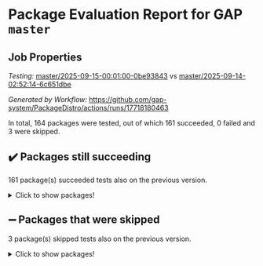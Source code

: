 # Package Evaluation Report for GAP `master`

## Job Properties

*Testing:* [master/2025-09-15-00:01:00-0be93843](https://github.com/gap-system/PackageDistro/blob/data/reports/master/2025-09-15-00:01:00-0be93843) vs [master/2025-09-14-02:52:14-6c651dbe](https://github.com/gap-system/PackageDistro/blob/data/reports/master/2025-09-14-02:52:14-6c651dbe)

*Generated by Workflow:* https://github.com/gap-system/PackageDistro/actions/runs/17718180463

In total, 164 packages were tested, out of which 161 succeeded, 0 failed and 3 were skipped.

## :heavy_check_mark: Packages still succeeding

161 package(s) succeeded tests also on the previous version.
<details><summary>Click to show packages!</summary>

- 4ti2interface 2024.11-01 [(success)](https://github.com/gap-system/PackageDistro/actions/runs/17718180463/job/50346155710)
- ace 5.7.0 [(success)](https://github.com/gap-system/PackageDistro/actions/runs/17718180463/job/50346155709)
- aclib 1.3.3 [(success)](https://github.com/gap-system/PackageDistro/actions/runs/17718180463/job/50346155711)
- agt 0.3.1 [(success)](https://github.com/gap-system/PackageDistro/actions/runs/17718180463/job/50346155719)
- alco 1.1.2 [(success)](https://github.com/gap-system/PackageDistro/actions/runs/17718180463/job/50346155714)
- alnuth 3.2.1 [(success)](https://github.com/gap-system/PackageDistro/actions/runs/17718180463/job/50346155723)
- anupq 3.3.2 [(success)](https://github.com/gap-system/PackageDistro/actions/runs/17718180463/job/50346155716)
- atlasrep 2.1.9 [(success)](https://github.com/gap-system/PackageDistro/actions/runs/17718180463/job/50346155717)
- autodoc 2025.05.09 [(success)](https://github.com/gap-system/PackageDistro/actions/runs/17718180463/job/50346155735)
- automata 1.16 [(success)](https://github.com/gap-system/PackageDistro/actions/runs/17718180463/job/50346155728)
- automgrp 1.3.3 [(success)](https://github.com/gap-system/PackageDistro/actions/runs/17718180463/job/50346155718)
- autpgrp 1.11.1 [(success)](https://github.com/gap-system/PackageDistro/actions/runs/17718180463/job/50346155726)
- cap 2025.08-03 [(success)](https://github.com/gap-system/PackageDistro/actions/runs/17718180463/job/50346155738)
- caratinterface 2.3.7 [(success)](https://github.com/gap-system/PackageDistro/actions/runs/17718180463/job/50346155722)
- cddinterface 2025.06.24 [(success)](https://github.com/gap-system/PackageDistro/actions/runs/17718180463/job/50346155748)
- circle 1.6.6 [(success)](https://github.com/gap-system/PackageDistro/actions/runs/17718180463/job/50346155730)
- classicpres 1.22 [(success)](https://github.com/gap-system/PackageDistro/actions/runs/17718180463/job/50346155729)
- cohomolo 1.6.11 [(success)](https://github.com/gap-system/PackageDistro/actions/runs/17718180463/job/50346155736)
- congruence 1.2.7 [(success)](https://github.com/gap-system/PackageDistro/actions/runs/17718180463/job/50346155747)
- corefreesub 0.6 [(success)](https://github.com/gap-system/PackageDistro/actions/runs/17718180463/job/50346155745)
- corelg 1.57 [(success)](https://github.com/gap-system/PackageDistro/actions/runs/17718180463/job/50346155752)
- crime 1.6 [(success)](https://github.com/gap-system/PackageDistro/actions/runs/17718180463/job/50346155742)
- crisp 1.4.8 [(success)](https://github.com/gap-system/PackageDistro/actions/runs/17718180463/job/50346155740)
- crypting 0.10.6 [(success)](https://github.com/gap-system/PackageDistro/actions/runs/17718180463/job/50346155749)
- cryst 4.1.29 [(success)](https://github.com/gap-system/PackageDistro/actions/runs/17718180463/job/50346155750)
- crystcat 1.1.10 [(success)](https://github.com/gap-system/PackageDistro/actions/runs/17718180463/job/50346155759)
- ctbllib 1.3.11 [(success)](https://github.com/gap-system/PackageDistro/actions/runs/17718180463/job/50346155756)
- cubefree 1.21 [(success)](https://github.com/gap-system/PackageDistro/actions/runs/17718180463/job/50346155761)
- curlinterface 2.4.2 [(success)](https://github.com/gap-system/PackageDistro/actions/runs/17718180463/job/50346155763)
- cvec 2.8.4 [(success)](https://github.com/gap-system/PackageDistro/actions/runs/17718180463/job/50346155774)
- datastructures 0.3.3 [(success)](https://github.com/gap-system/PackageDistro/actions/runs/17718180463/job/50346155771)
- deepthought 1.0.9 [(success)](https://github.com/gap-system/PackageDistro/actions/runs/17718180463/job/50346155770)
- design 1.8.2 [(success)](https://github.com/gap-system/PackageDistro/actions/runs/17718180463/job/50346155773)
- difsets 2.3.1 [(success)](https://github.com/gap-system/PackageDistro/actions/runs/17718180463/job/50346155757)
- digraphs 1.12.1 [(success)](https://github.com/gap-system/PackageDistro/actions/runs/17718180463/job/50346155775)
- edim 1.3.8 [(success)](https://github.com/gap-system/PackageDistro/actions/runs/17718180463/job/50346155785)
- example 4.4.1 [(success)](https://github.com/gap-system/PackageDistro/actions/runs/17718180463/job/50346155782)
- examplesforhomalg 2023.10-01 [(success)](https://github.com/gap-system/PackageDistro/actions/runs/17718180463/job/50346155795)
- factint 1.6.3 [(success)](https://github.com/gap-system/PackageDistro/actions/runs/17718180463/job/50346155829)
- ferret 1.0.15 [(success)](https://github.com/gap-system/PackageDistro/actions/runs/17718180463/job/50346155777)
- fga 1.5.0 [(success)](https://github.com/gap-system/PackageDistro/actions/runs/17718180463/job/50346155786)
- fining 1.5.6 [(success)](https://github.com/gap-system/PackageDistro/actions/runs/17718180463/job/50346155788)
- float 1.0.9 [(success)](https://github.com/gap-system/PackageDistro/actions/runs/17718180463/job/50346155797)
- format 1.4.4 [(success)](https://github.com/gap-system/PackageDistro/actions/runs/17718180463/job/50346155791)
- forms 1.2.13 [(success)](https://github.com/gap-system/PackageDistro/actions/runs/17718180463/job/50346155780)
- fplsa 1.2.7 [(success)](https://github.com/gap-system/PackageDistro/actions/runs/17718180463/job/50346155808)
- fr 2.4.13 [(success)](https://github.com/gap-system/PackageDistro/actions/runs/17718180463/job/50346155790)
- francy 2.0.3 [(success)](https://github.com/gap-system/PackageDistro/actions/runs/17718180463/job/50346155789)
- fwtree 1.3 [(success)](https://github.com/gap-system/PackageDistro/actions/runs/17718180463/job/50346155793)
- gapdoc 1.6.7 [(success)](https://github.com/gap-system/PackageDistro/actions/runs/17718180463/job/50346155796)
- gauss 2024.11-01 [(success)](https://github.com/gap-system/PackageDistro/actions/runs/17718180463/job/50346155820)
- gaussforhomalg 2024.08-01 [(success)](https://github.com/gap-system/PackageDistro/actions/runs/17718180463/job/50346155798)
- gbnp 1.1.0 [(success)](https://github.com/gap-system/PackageDistro/actions/runs/17718180463/job/50346155807)
- generalizedmorphismsforcap 2025.08-01 [(success)](https://github.com/gap-system/PackageDistro/actions/runs/17718180463/job/50346155806)
- genss 1.6.9 [(success)](https://github.com/gap-system/PackageDistro/actions/runs/17718180463/job/50346155816)
- gradedmodules 2024.12-01 [(success)](https://github.com/gap-system/PackageDistro/actions/runs/17718180463/job/50346155810)
- gradedringforhomalg 2024.07-01 [(success)](https://github.com/gap-system/PackageDistro/actions/runs/17718180463/job/50346155818)
- grape 4.9.3 [(success)](https://github.com/gap-system/PackageDistro/actions/runs/17718180463/job/50346155812)
- groupoids 1.79 [(success)](https://github.com/gap-system/PackageDistro/actions/runs/17718180463/job/50346155809)
- grpconst 2.6.5 [(success)](https://github.com/gap-system/PackageDistro/actions/runs/17718180463/job/50346155834)
- guarana 0.96.3 [(success)](https://github.com/gap-system/PackageDistro/actions/runs/17718180463/job/50346155824)
- guava 3.20 [(success)](https://github.com/gap-system/PackageDistro/actions/runs/17718180463/job/50346155823)
- hap 1.70 [(success)](https://github.com/gap-system/PackageDistro/actions/runs/17718180463/job/50346155826)
- hapcryst 0.1.15 [(success)](https://github.com/gap-system/PackageDistro/actions/runs/17718180463/job/50346155830)
- hecke 1.5.4 [(success)](https://github.com/gap-system/PackageDistro/actions/runs/17718180463/job/50346155831)
- help 4.0 [(success)](https://github.com/gap-system/PackageDistro/actions/runs/17718180463/job/50346155821)
- homalg 2024.01-01 [(success)](https://github.com/gap-system/PackageDistro/actions/runs/17718180463/job/50346155858)
- homalgtocas 2025.08-01 [(success)](https://github.com/gap-system/PackageDistro/actions/runs/17718180463/job/50346155868)
- ibnp 0.17 [(success)](https://github.com/gap-system/PackageDistro/actions/runs/17718180463/job/50346155853)
- idrel 2.48 [(success)](https://github.com/gap-system/PackageDistro/actions/runs/17718180463/job/50346155845)
- images 1.3.3 [(success)](https://github.com/gap-system/PackageDistro/actions/runs/17718180463/job/50346155859)
- inducereduce 1.1 [(success)](https://github.com/gap-system/PackageDistro/actions/runs/17718180463/job/50346155847)
- intpic 0.4.0 [(success)](https://github.com/gap-system/PackageDistro/actions/runs/17718180463/job/50346155855)
- io 4.9.3 [(success)](https://github.com/gap-system/PackageDistro/actions/runs/17718180463/job/50346155846)
- io_forhomalg 2023.02-04 [(success)](https://github.com/gap-system/PackageDistro/actions/runs/17718180463/job/50346155856)
- irredsol 1.4.4 [(success)](https://github.com/gap-system/PackageDistro/actions/runs/17718180463/job/50346155849)
- json 2.2.3 [(success)](https://github.com/gap-system/PackageDistro/actions/runs/17718180463/job/50346155850)
- jupyterkernel 1.5.1 [(success)](https://github.com/gap-system/PackageDistro/actions/runs/17718180463/job/50346155852)
- jupyterviz 1.5.6 [(success)](https://github.com/gap-system/PackageDistro/actions/runs/17718180463/job/50346155864)
- kan 1.37 [(success)](https://github.com/gap-system/PackageDistro/actions/runs/17718180463/job/50346155854)
- kbmag 1.5.11 [(success)](https://github.com/gap-system/PackageDistro/actions/runs/17718180463/job/50346155861)
- laguna 3.9.7 [(success)](https://github.com/gap-system/PackageDistro/actions/runs/17718180463/job/50346155862)
- liealgdb 2.2.1 [(success)](https://github.com/gap-system/PackageDistro/actions/runs/17718180463/job/50346155870)
- liepring 2.9.1 [(success)](https://github.com/gap-system/PackageDistro/actions/runs/17718180463/job/50346155872)
- liering 2.4.2 [(success)](https://github.com/gap-system/PackageDistro/actions/runs/17718180463/job/50346155865)
- linearalgebraforcap 2025.08-02 [(success)](https://github.com/gap-system/PackageDistro/actions/runs/17718180463/job/50346155884)
- lins 0.9 [(success)](https://github.com/gap-system/PackageDistro/actions/runs/17718180463/job/50346155869)
- localizeringforhomalg 2023.10-01 [(success)](https://github.com/gap-system/PackageDistro/actions/runs/17718180463/job/50346155885)
- loops 3.4.4 [(success)](https://github.com/gap-system/PackageDistro/actions/runs/17718180463/job/50346155876)
- lpres 1.1.1 [(success)](https://github.com/gap-system/PackageDistro/actions/runs/17718180463/job/50346155867)
- majoranaalgebras 1.5.2 [(success)](https://github.com/gap-system/PackageDistro/actions/runs/17718180463/job/50346155889)
- mapclass 1.4.6 [(success)](https://github.com/gap-system/PackageDistro/actions/runs/17718180463/job/50346155880)
- matgrp 0.72 [(success)](https://github.com/gap-system/PackageDistro/actions/runs/17718180463/job/50346155875)
- matricesforhomalg 2025.09-01 [(success)](https://github.com/gap-system/PackageDistro/actions/runs/17718180463/job/50346155891)
- modisom 3.0.0 [(success)](https://github.com/gap-system/PackageDistro/actions/runs/17718180463/job/50346155883)
- modulepresentationsforcap 2025.08-02 [(success)](https://github.com/gap-system/PackageDistro/actions/runs/17718180463/job/50346155881)
- modules 2024.12-01 [(success)](https://github.com/gap-system/PackageDistro/actions/runs/17718180463/job/50346155878)
- monoidalcategories 2025.08-02 [(success)](https://github.com/gap-system/PackageDistro/actions/runs/17718180463/job/50346155890)
- nconvex 2024.12-01 [(success)](https://github.com/gap-system/PackageDistro/actions/runs/17718180463/job/50346155886)
- nilmat 1.4.2 [(success)](https://github.com/gap-system/PackageDistro/actions/runs/17718180463/job/50346155908)
- nock 1.5 [(success)](https://github.com/gap-system/PackageDistro/actions/runs/17718180463/job/50346155895)
- normalizinterface 1.4.1 [(success)](https://github.com/gap-system/PackageDistro/actions/runs/17718180463/job/50346156060)
- nq 2.5.11 [(success)](https://github.com/gap-system/PackageDistro/actions/runs/17718180463/job/50346155901)
- numericalsgps 1.4.0 [(success)](https://github.com/gap-system/PackageDistro/actions/runs/17718180463/job/50346155892)
- openmath 11.5.3 [(success)](https://github.com/gap-system/PackageDistro/actions/runs/17718180463/job/50346155887)
- orb 5.0.1 [(success)](https://github.com/gap-system/PackageDistro/actions/runs/17718180463/job/50346155906)
- packagemanager 1.6.3 [(success)](https://github.com/gap-system/PackageDistro/actions/runs/17718180463/job/50346155893)
- patternclass 2.4.5 [(success)](https://github.com/gap-system/PackageDistro/actions/runs/17718180463/job/50346155888)
- permut 2.0.5 [(success)](https://github.com/gap-system/PackageDistro/actions/runs/17718180463/job/50346155910)
- polenta 1.3.11 [(success)](https://github.com/gap-system/PackageDistro/actions/runs/17718180463/job/50346155907)
- polycyclic 2.17 [(success)](https://github.com/gap-system/PackageDistro/actions/runs/17718180463/job/50346155897)
- polymaking 0.8.7 [(success)](https://github.com/gap-system/PackageDistro/actions/runs/17718180463/job/50346155915)
- primgrp 4.0.0 [(success)](https://github.com/gap-system/PackageDistro/actions/runs/17718180463/job/50346155909)
- profiling 2.6.2 [(success)](https://github.com/gap-system/PackageDistro/actions/runs/17718180463/job/50346155903)
- qdistrnd 0.9.5 [(success)](https://github.com/gap-system/PackageDistro/actions/runs/17718180463/job/50346155914)
- qpa 1.35 [(success)](https://github.com/gap-system/PackageDistro/actions/runs/17718180463/job/50346155923)
- quagroup 1.8.4 [(success)](https://github.com/gap-system/PackageDistro/actions/runs/17718180463/job/50346155934)
- radiroot 2.9 [(success)](https://github.com/gap-system/PackageDistro/actions/runs/17718180463/job/50346155916)
- rcwa 4.7.1 [(success)](https://github.com/gap-system/PackageDistro/actions/runs/17718180463/job/50346155917)
- rds 1.8 [(success)](https://github.com/gap-system/PackageDistro/actions/runs/17718180463/job/50346155918)
- recog 1.4.4 [(success)](https://github.com/gap-system/PackageDistro/actions/runs/17718180463/job/50346155928)
- repndecomp 1.3.1 [(success)](https://github.com/gap-system/PackageDistro/actions/runs/17718180463/job/50346155933)
- repsn 3.1.2 [(success)](https://github.com/gap-system/PackageDistro/actions/runs/17718180463/job/50346155930)
- resclasses 4.7.3 [(success)](https://github.com/gap-system/PackageDistro/actions/runs/17718180463/job/50346155943)
- ringsforhomalg 2024.11-02 [(success)](https://github.com/gap-system/PackageDistro/actions/runs/17718180463/job/50346155944)
- sco 2023.08-01 [(success)](https://github.com/gap-system/PackageDistro/actions/runs/17718180463/job/50346155939)
- scscp 2.4.4 [(success)](https://github.com/gap-system/PackageDistro/actions/runs/17718180463/job/50346155953)
- semigroups 5.5.4 [(success)](https://github.com/gap-system/PackageDistro/actions/runs/17718180463/job/50346155937)
- sglppow 2.4 [(success)](https://github.com/gap-system/PackageDistro/actions/runs/17718180463/job/50346155956)
- sgpviz 0.999.6 [(success)](https://github.com/gap-system/PackageDistro/actions/runs/17718180463/job/50346155951)
- simpcomp 2.1.14 [(success)](https://github.com/gap-system/PackageDistro/actions/runs/17718180463/job/50346155958)
- singular 2025.08.26 [(success)](https://github.com/gap-system/PackageDistro/actions/runs/17718180463/job/50346155948)
- sl2reps 1.1 [(success)](https://github.com/gap-system/PackageDistro/actions/runs/17718180463/job/50346155962)
- sla 1.6.2 [(success)](https://github.com/gap-system/PackageDistro/actions/runs/17718180463/job/50346155949)
- smallantimagmas 0.4.1 [(success)](https://github.com/gap-system/PackageDistro/actions/runs/17718180463/job/50346155947)
- smallgrp 1.5.4 [(success)](https://github.com/gap-system/PackageDistro/actions/runs/17718180463/job/50346155957)
- smallsemi 0.7.2 [(success)](https://github.com/gap-system/PackageDistro/actions/runs/17718180463/job/50346155955)
- sonata 2.9.6 [(success)](https://github.com/gap-system/PackageDistro/actions/runs/17718180463/job/50346155963)
- sophus 1.27 [(success)](https://github.com/gap-system/PackageDistro/actions/runs/17718180463/job/50346155980)
- sotgrps 1.3 [(success)](https://github.com/gap-system/PackageDistro/actions/runs/17718180463/job/50346155960)
- spinsym 1.5.2 [(success)](https://github.com/gap-system/PackageDistro/actions/runs/17718180463/job/50346155984)
- standardff 1.0 [(success)](https://github.com/gap-system/PackageDistro/actions/runs/17718180463/job/50346155975)
- symbcompcc 1.3.2 [(success)](https://github.com/gap-system/PackageDistro/actions/runs/17718180463/job/50346155968)
- thelma 1.3 [(success)](https://github.com/gap-system/PackageDistro/actions/runs/17718180463/job/50346155970)
- tomlib 1.2.11 [(success)](https://github.com/gap-system/PackageDistro/actions/runs/17718180463/job/50346155982)
- toolsforhomalg 2025.05-01 [(success)](https://github.com/gap-system/PackageDistro/actions/runs/17718180463/job/50346155979)
- toric 1.9.6 [(success)](https://github.com/gap-system/PackageDistro/actions/runs/17718180463/job/50346155988)
- transgrp 3.6.5 [(success)](https://github.com/gap-system/PackageDistro/actions/runs/17718180463/job/50346155997)
- typeset 1.2.3 [(success)](https://github.com/gap-system/PackageDistro/actions/runs/17718180463/job/50346155976)
- ugaly 4.1.3 [(success)](https://github.com/gap-system/PackageDistro/actions/runs/17718180463/job/50346155987)
- unipot 1.6 [(success)](https://github.com/gap-system/PackageDistro/actions/runs/17718180463/job/50346155981)
- unitlib 5.0.0 [(success)](https://github.com/gap-system/PackageDistro/actions/runs/17718180463/job/50346155993)
- utils 0.92 [(success)](https://github.com/gap-system/PackageDistro/actions/runs/17718180463/job/50346155995)
- uuid 0.7 [(success)](https://github.com/gap-system/PackageDistro/actions/runs/17718180463/job/50346155983)
- walrus 0.9991 [(success)](https://github.com/gap-system/PackageDistro/actions/runs/17718180463/job/50346155996)
- wedderga 4.11.1 [(success)](https://github.com/gap-system/PackageDistro/actions/runs/17718180463/job/50346155992)
- wpe 0.8 [(success)](https://github.com/gap-system/PackageDistro/actions/runs/17718180463/job/50346155990)
- xmod 2.95 [(success)](https://github.com/gap-system/PackageDistro/actions/runs/17718180463/job/50346155998)
- xmodalg 1.32 [(success)](https://github.com/gap-system/PackageDistro/actions/runs/17718180463/job/50346156007)
- yangbaxter 0.10.7 [(success)](https://github.com/gap-system/PackageDistro/actions/runs/17718180463/job/50346155989)
- zeromqinterface 0.17 [(success)](https://github.com/gap-system/PackageDistro/actions/runs/17718180463/job/50346156003)
</details>

## :heavy_minus_sign: Packages that were skipped

3 package(s) skipped tests also on the previous version.
<details><summary>Click to show packages!</summary>

- browse 1.8.21 [(skipped)](https://github.com/gap-system/PackageDistro/actions/runs/17718180463/job/50345995035)
- itc 1.5.1 [(skipped)](https://github.com/gap-system/PackageDistro/actions/runs/17718180463/job/50345995035)
- xgap 4.33 [(skipped)](https://github.com/gap-system/PackageDistro/actions/runs/17718180463/job/50345995035)
</details>


